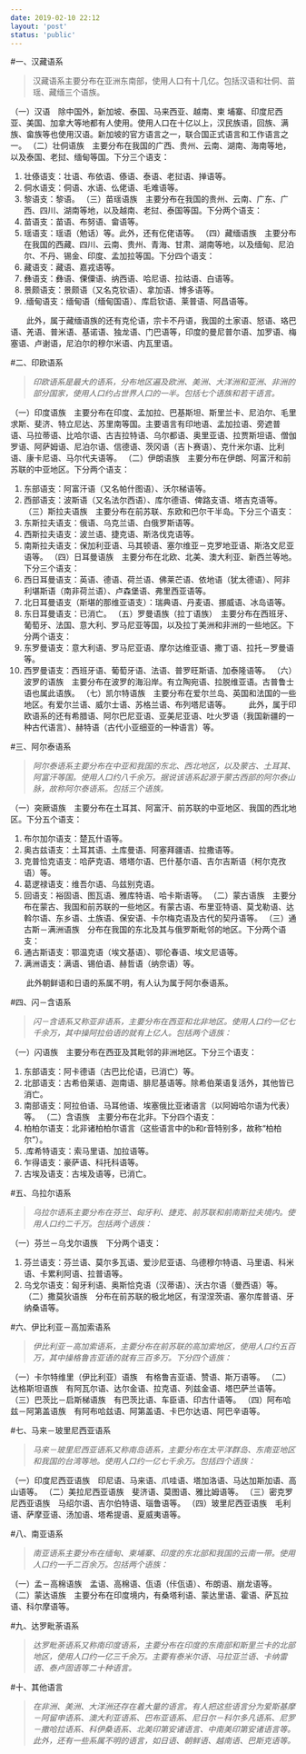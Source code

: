 ```yaml
---
date: 2019-02-10 22:12
layout: 'post'
status: 'public'
---
```


#一、汉藏语系
> 汉藏语系主要分布在亚洲东南部，使用人口有十几亿。包括汉语和壮侗、苗瑶、藏缅三个语族。

（一）汉语　除中国外，新加坡、泰国、马来西亚、越南、柬 埔寨、印度尼西亚、美国、加拿大等地都有人使用。使用人口在十亿以上，汉民族语，回族、满族、畲族等也使用汉语。新加坡的官方语言之一，联合国正式语言和工作语言之一。
（二）壮侗语族　主要分布在我国的广西、贵州、云南、湖南、海南等地，以及泰国、老挝、缅甸等国。下分三个语支：
1. 壮傣语支：壮语、布依语、傣语、泰语、老挝语、掸语等。
2. 侗水语支：侗语、水语、仫佬语、毛难语等。
3. 黎语支：黎语。
（三）苗瑶语族　主要分布在我国的贵州、云南、广东、广西、四川、湖南等地，以及越南、老挝、泰国等国。下分两个语支：
1. 苗语支：苗语、布努语、畲语等。
2. 瑶语支：瑶语（勉话）等。此外，还有仡佬语等。
（四）藏缅语族　主要分布在我国的西藏、四川、云南、贵州、青海、甘肃、湖南等地，以及缅甸、尼泊尔、不丹、锡金、印度、孟加拉等国。下分四个语支：
1. 藏语支：藏语、嘉戎语等。
2. 彝语支：彝语、傈僳语、纳西语、哈尼语、拉祜语、白语等。
3. 景颇语支：景颇语（又名克钦语）、拿加语、博多语等。
4. .缅甸语支：缅甸语（缅甸国语）、库启钦语、莱普语、阿昌语等。

&emsp;&emsp;此外，属于藏缅语族的还有克伦语，宗卡不丹语，我国的土家语、怒语、珞巴语、羌语、普米语、基诺语、独龙语、门巴语等，印度的曼尼普尔语、加罗语、梅塞语、卢谢语，尼泊尔的穆尔米语、内瓦里语。　　

#二、印欧语系
> *印欧语系是最大的语系，分布地区遍及欧洲、美洲、大洋洲和亚洲、非洲的部分国家，使用人口约占世界人口的一半。包括七个语族和若干语言。*

（一）印度语族　主要分布在印度、孟加拉、巴基斯坦、斯里兰卡、尼泊尔、毛里求斯、斐济、特立尼达、苏里南等国。主要语言有印地语、孟加拉语、旁遮普 语、马拉蒂语、比哈尔语、古吉拉特语、乌尔都语、奥里亚语、拉贾斯坦语、僧伽罗语、阿萨姆语、尼泊尔语、信德语、茨冈语（吉卜赛语）、克什米尔语、比利 语、康卡尼语、马尔代夫语等。
（二）伊朗语族　主要分布在伊朗、阿富汗和前苏联的中亚地区。下分两个语支：
1. 东部语支：阿富汗语（又名帕什图语）、沃尔梯语等。
2. 西部语支：波斯语（又名法尔西语）、库尔德语、俾路支语、塔吉克语等。
（三）斯拉夫语族　主要分布在前苏联、东欧和巴尔干半岛。下分三个语支：
1. 东斯拉夫语支：俄语、乌克兰语、白俄罗斯语等。
2. 西斯拉夫语支：波兰语、捷克语、斯洛伐克语等。
3. 南斯拉夫语支：保加利亚语、马其顿语、塞尔维亚－克罗地亚语、斯洛文尼亚语等。
（四）日耳曼语族　主要分布在北欧、北美、澳大利亚、新西兰等地。下分三个语支：
1. 西日耳曼语支：英语、德语、荷兰语、佛莱芒语、依地语（犹太德语）、阿非利堪斯语（南非荷兰语）、卢森堡语、弗里西亚语等。
2. 北日耳曼语支（斯堪的那维亚语支）：瑞典语、丹麦语、挪威语、冰岛语等。
3. 东日耳曼语支：已消亡。
（五）罗曼语族（拉丁语族）　主要分布在西班牙、葡萄牙、法国、意大利、罗马尼亚等国，以及拉丁美洲和非洲的一些地区。下分两个语支：
1. 东罗曼语支：意大利语、罗马尼亚语、摩尔达维亚语、撒丁语、拉托－罗曼语等。
2. 西罗曼语支：西班牙语、葡萄牙语、法语、普罗旺斯语、加泰隆语等。
（六）波罗的语族　主要分布在波罗的海沿岸。有立陶宛语、拉脱维亚语。古普鲁士语也属此语族。
（七）凯尔特语族　主要分布在爱尔兰岛、英国和法国的一些地区。有爱尔兰语、威尔士语、苏格兰语、布列塔尼语等。
&emsp;&emsp;此外，属于印欧语系的还有希腊语、阿尔巴尼亚语、亚美尼亚语、吐火罗语（我国新疆的一种古代语言）、赫特语（古代小亚细亚的一种语言）等。　　

#三、阿尔泰语系
> *阿尔泰语系主要分布在中亚和我国的东北、西北地区，以及蒙古、土耳其、阿富汗等国。使用人口约八千余万。据说该语系起源于蒙古西部的阿尔泰山脉，故称阿尔泰语系。包括三个语族。*

（一）突厥语族　主要分布在土耳其、阿富汗、前苏联的中亚地区、我国的西北地区。下分五个语支：
1. 布尔加尔语支：楚瓦什语等。
2. 奥古兹语支：土耳其语、土库曼语、阿塞拜疆语、拉撒语等。
3. 克普恰克语支：哈萨克语、塔塔尔语、巴什基尔语、吉尔吉斯语（柯尔克孜语）等。
4. 葛逻禄语支：维吾尔语、乌兹别克语。
5. 回语支：裕固语、图瓦语、雅库特语、哈卡斯语等。
（二）蒙古语族　主要分布在蒙古、我国和前苏联的一些地区。有蒙古语、布里亚特语、莫戈勒语、达斡尔语、东乡语、土族语、保安语、卡尔梅克语及古代的契丹语等。
（三）通古斯－满洲语族　分布在我国的东北及其与俄罗斯毗邻的地区。下分两个语支：
1. 通古斯语支：鄂温克语（埃文基语）、鄂伦春语、埃文尼语等。
2. 满洲语支：满语、锡伯语、赫哲语（纳奈语）等。

&emsp;&emsp;此外朝鲜语和日语的系属不明，有人认为属于阿尔泰语系。

#四、闪－含语系
> *闪－含语系又称亚非语系，主要分布在西亚和北非地区。使用人口约一亿七千余万，其中操阿拉伯语的就有上亿人。包括两个语族：*

（一）闪语族　主要分布在西亚及其毗邻的非洲地区。下分三个语支：
1. 东部语支：阿卡德语（古巴比伦语，已消亡）等。
2. 北部语支：古希伯莱语、迦南语、腓尼基语等。除希伯莱语复活外，其他皆已消亡。
3. 南部语支：阿拉伯语、马耳他语、埃塞俄比亚诸语言（以阿姆哈尔语为代表）等。
（二）含语族　主要分布在北非。下分四个语支：
1. 柏柏尔语支：北非诸柏柏尔语言（这些语言中的b和r音特别多，故称“柏柏尔”）。
2. .库希特语支：索马里语、加拉语等。
3. 乍得语支：豪萨语、科托科语等。
4. 古埃及语支：古埃及语等，已消亡。　　

#五、乌拉尔语系
> *乌拉尔语系主要分布在芬兰、匈牙利、捷克、前苏联和前南斯拉夫境内。使用人口约二千万。包括两个语族：*

（一）芬兰－乌戈尔语族　下分两个语支：
1. 芬兰语支：芬兰语、莫尔多瓦语、爱沙尼亚语、乌德穆尔特语、马里语、科米语、卡累利阿语、拉普语等。
2. 乌戈尔语支：匈牙利语、奥斯恰克语（汉蒂语）、沃古尔语（曼西语）等。
（二）撒莫狄语族　分布在前苏联的极北地区，有涅涅茨语、塞尔库普语、牙纳桑语等。　　

#六、伊比利亚－高加索语系
> *伊比利亚－高加索语系，主要分布在前苏联的高加索地区，使用人口约五百万，其中操格鲁吉亚语的就有三百多万。下分四个语族：*

（一）卡尔特维里（伊比利亚）语族　有格鲁吉亚语、赞语、斯万语等。
（二）达格斯坦语族　有阿瓦尔语、达尔金语、拉克语、列兹金语、塔巴萨兰语等。
（三）巴茨比－启斯梯语族　有巴茨比语、车臣语、印古什语等。
（四）阿布哈兹－阿第盖语族　有阿布哈兹语、阿第盖语、卡巴尔达语、阿巴辛语等。　　

#七、马来－玻里尼西亚语系
> *马来－玻里尼西亚语系又称南岛语系，主要分布在太平洋群岛、东南亚地区和我国的台湾等地。使用人口约一亿七千余万。包括四个语族：*

（一）印度尼西亚语族　印尼语、马来语、爪哇语、塔加洛语、马达加斯加语、高山语等。
（二）美拉尼西亚语族　斐济语、莫图语、雅比姆语等。
（三）密克罗尼西亚语族　马绍尔语、吉尔伯特语、瑙鲁语等。
（四）玻里尼西亚语族　毛利语、萨摩亚语、汤加语、塔希提语、夏威夷语等。

#八、南亚语系
> *南亚语系主要分布在缅甸、柬埔寨、印度的东北部和我国的云南一带。使用人口约一千二百余万。包括两个语族：*

（一）孟－高棉语族　孟语、高棉语、佤语（佧佤语）、布朗语、崩龙语等。
（二）蒙达语族　主要分布在印度境内，有桑塔利语、蒙达里语、霍语、萨瓦拉语、科尔摩语等。　　

#九、达罗毗荼语系
> *达罗毗荼语系又称南印度语系，主要分布在印度的东南部和斯里兰卡的北部地区，使用人口约一亿三千余万。主要有泰米尔语、马拉亚兰语、卡纳雷语、泰卢固语等二十种语言。*

#十、其他语言
> *在非洲、美洲、大洋洲还存在着大量的语言。有人把这些语言分为爱斯基摩－阿留申语系、澳大利亚语系、巴布亚语系、尼日尔－科尔多凡语系、尼罗－撒哈拉语系、科伊桑语系、北美印第安诸语言、中南美印第安诸语言等。此外，还有一些系属不明的语言，如日语、朝鲜语、越南语、巴斯克语等。*